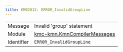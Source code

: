 ```yaml
---
title: KM02012: ERROR_InvalidGroupLine
---
```


|            |           |
|------------|---------- |
| Message    | Invalid 'group' statement |
| Module     | [kmc-kmn.KmnCompilerMessages](kmc-kmn.kmncompilermessages) |
| Identifier | `ERROR_InvalidGroupLine` |


